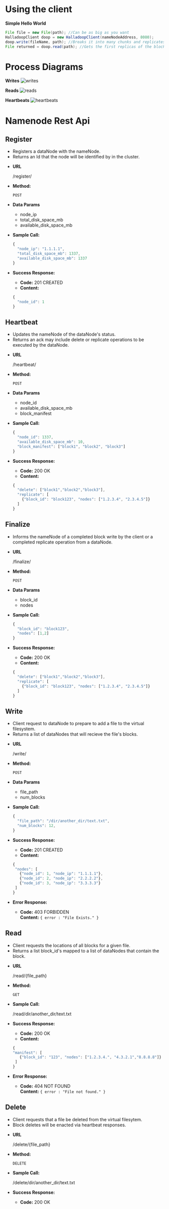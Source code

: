 # Using the client
**Simple Hello World**
  ``` java
  File file = new File(path); //Can be as big as you want
  HalladoopClient doop = new HalladoopClient(nameNodeAddress, 8080);
  doop.write(fileName, path); //Breaks it into many chunks and replicates 3 times
  File returned = doop.read(path); //Gets the first replicas of the blocks and builds your file and returns it
  ```
# Process Diagrams
**Writes**
![writes](http://files.stevenulibarri.com/halladoop_docs/write.png)

**Reads**
![reads](http://files.stevenulibarri.com/halladoop_docs/read.png)

**Heartbeats**
![heartbeats](http://files.stevenulibarri.com/halladoop_docs/heartbeat.png)

# Namenode Rest Api
**Register**
----
  - Registers a dataNode with the nameNode.
  - Returns an Id that the node will be identified by in the cluster.

* **URL**

  /register/

* **Method:**

  `POST`

* **Data Params**

  - node_ip
  - total_disk_space_mb
  - available_disk_space_mb

* **Sample Call:**

  ```javascript
  {
    "node_ip": "1.1.1.1",
    "total_disk_space_mb": 1337,
    "available_disk_space_mb": 1337
  }
  ```

* **Success Response:**

  * **Code:** 201 CREATED <br />
  * **Content:**
  ```javascript
  {
    "node_id": 1
  }
  ```


**Heartbeat**
----
  - Updates the nameNode of the dataNode's status.
  - Returns an ack may include delete or replicate operations to be executed by the dataNode.

* **URL**

  /heartbeat/

* **Method:**

  `POST`

* **Data Params**

  - node_id
  - available_disk_space_mb
  - block_manifest

* **Sample Call:**
  ```javascript
  {
    "node_id": 1337,
    "available_disk_space_mb": 10,
    "block_manifest": ["block1", "block2", "block3"]
  }
  ```

* **Success Response:**

  * **Code:** 200 OK <br />
  * **Content:**
  ```javascript
  {
    "delete": ["block1","block2","block3"],
    "replicate": [
      {"block_id": "block123", "nodes": ["1.2.3.4", "2.3.4.5"]}
    ]
  }
  ```
  

**Finalize**
----
  - Informs the nameNode of a completed block write by the client or a completed replicate operation from a dataNode.

* **URL**

  /finalize/

* **Method:**

  `POST`

* **Data Params**

  - block_id
  - nodes

* **Sample Call:**
  ```javascript
  {
    "block_id": "block123",
    "nodes": [1,2]
  }
  ```

* **Success Response:**

  * **Code:** 200 OK <br />
  * **Content:**
  ```javascript
  {
    "delete": ["block1","block2","block3"],
    "replicate": [
      {"block_id": "block123", "nodes": ["1.2.3.4", "2.3.4.5"]}
    ]
  }
  ```


**Write**
----
  - Client request to dataNode to prepare to add a file to the virtual filesystem.
  - Returns a list of dataNodes that will recieve the file's blocks.

* **URL**

  /write/

* **Method:**

  `POST`

* **Data Params**

  - file_path
  - num_blocks

* **Sample Call:**

  ```javascript
  {
    "file_path": "/dir/another_dir/text.txt",
    "num_blocks": 12,
  }
  ```

* **Success Response:**

  * **Code:** 201 CREATED <br />
  * **Content:**
   ```javascript
  {
    "nodes": [
      {"node_id": 1, "node_ip": "1.1.1.1"},
      {"node_id": 2, "node_ip": "2.2.2.2"},
      {"node_id": 3, "node_ip": "3.3.3.3"}
    ]
  }
  ```

* **Error Response:**

  * **Code:** 403 FORBIDDEN <br />
    **Content:** `{ error : "File Exists." }`


**Read**
----
  - Client requests the locations of all blocks for a given file.
  - Returns a list block_id's mapped to a list of dataNodes that contain the block.

* **URL**

  /read/{file_path}

* **Method:**

  `GET`

* **Sample Call:**

  /read/dir/another_dir/text.txt

* **Success Response:**

  * **Code:** 200 OK <br />
  * **Content:**
   ```javascript
  {
  "manifest": [
      {"block_id": "123", "nodes": ["1.2.3.4.", "4.3.2.1","8.8.8.8"]}
    ]
  }
  ```

* **Error Response:**

  * **Code:** 404 NOT FOUND <br />
    **Content:** `{ error : "File not found." }`


**Delete**
----
  - Client requests that a file be deleted from the virtual filesytem.
  - Block deletes will be enacted via heartbeat responses.

* **URL**

  /delete/{file_path}

* **Method:**

  `DELETE`


* **Sample Call:**

  /delete/dir/another_dir/text.txt

* **Success Response:**

  * **Code:** 200 OK <br />

  
